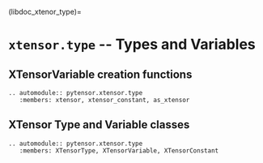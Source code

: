 (libdoc_xtenor_type)=

# `xtensor.type` -- Types and Variables

## XTensorVariable creation functions

```{eval-rst}
.. automodule:: pytensor.xtensor.type
   :members: xtensor, xtensor_constant, as_xtensor

```

## XTensor Type and Variable classes

```{eval-rst}
.. automodule:: pytensor.xtensor.type
   :members: XTensorType, XTensorVariable, XTensorConstant
```


